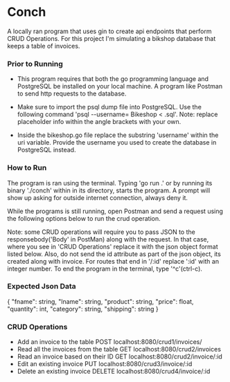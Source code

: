 # Conch

A locally ran program that uses gin to create api endpoints that perform CRUD Operations.
For this project I'm simulating a bikshop database that keeps a table of invoices.

### Prior to Running

* This program requires that both the go programming language
  and PostgreSQL be installed on your local machine.
  A program like Postman to send http requests to the database.

* Make sure to import the psql dump file into PostgreSQL.
  Use the following command 'psql --username=<username> Bikeshop <  <filename>.sql'.
  Note: replace placeholder info within the angle brackets with your own.

* Inside the bikeshop.go file replace the substring 'username' within the uri variable. 
  Provide the username you used to create the database in PostgreSQL instead.

### How to Run

The program is ran using the terminal. Typing 'go run .' or  by running 
its binary './conch' within in its directory, starts the program.
A prompt will show up  asking for outside internet connection, always deny it.


While the programs is still running, open Postman and send a request
using the following options below to run the crud operation.

Note: some CRUD operations will require you to pass JSON to the responsebody('Body' in PostMan) along with the request.
In that case, where you see <body> in 'CRUD Operations' replace it with the json object format listed below.
Also, do not send the id attribute as part of the json object, its created along with invoice.
For routes that end in '/:id' replace ':id' with an integer number.
To end the program in the terminal, type '^c'(ctrl-c).

### Expected Json Data
{
  "fname": string,
  "lname": string,
  "product": string,
  "price": float,
  "quantity": int,
  "category": string,
  "shipping": string
}

### CRUD Operations
* Add an invoice to the table
   POST localhost:8080/crud1/invoices/ <body>
* Read all the invoices from the table
   GET localhost:8080/crud2/invoices
* Read an invoice based on their ID
   GET localhost:8080/crud2/invoice/:id
* Edit an existing invoice
   PUT localhost:8080/crud3/invoice/:id <body>
* Delete an existing invoice
   DELETE localhost:8080/crud4/invoice/:id

